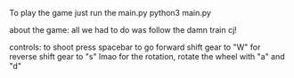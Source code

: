 To play the game just run the main.py
python3 main.py

about the game:
all we had to do was follow the damn train cj!

controls:
to shoot press spacebar
to go forward shift gear to "W"
for reverse shift gear to "s" lmao
for the rotation, rotate the wheel with "a" and "d"

